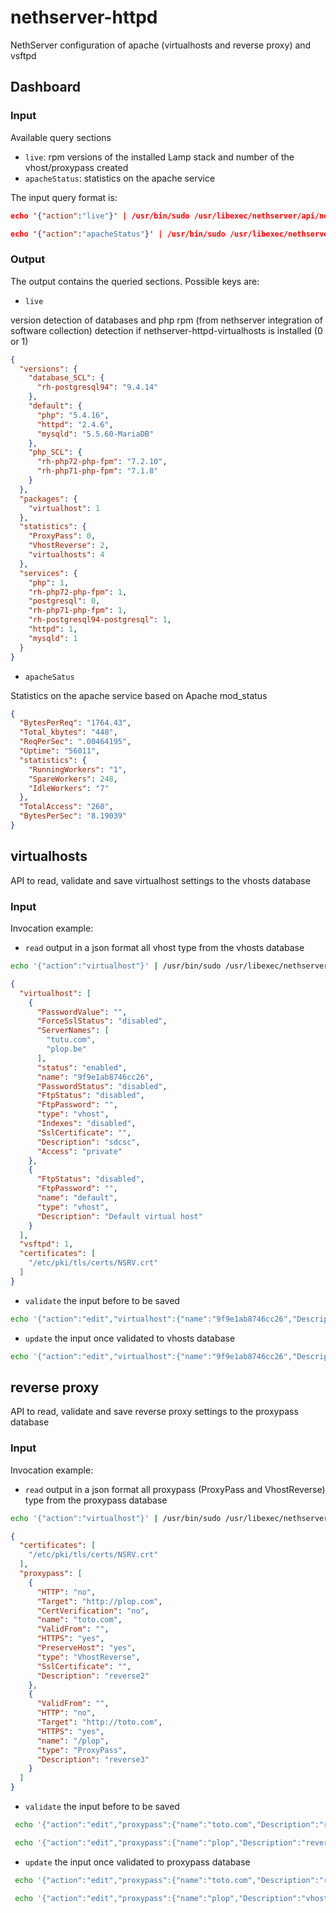 # nethserver-httpd

NethServer configuration of apache (virtualhosts and reverse proxy) and vsftpd

## Dashboard

### Input

Available query sections

- `live`: rpm versions of the installed Lamp stack and number of the vhost/proxypass created
- `apacheStatus`: statistics on the apache service

The input query format is:

```json
echo '{"action":"live"}' | /usr/bin/sudo /usr/libexec/nethserver/api/nethserver-httpd/dashboard/read | jq

echo '{"action":"apacheStatus"}' | /usr/bin/sudo /usr/libexec/nethserver/api/nethserver-httpd/dashboard/read | jq
```

### Output

The output contains the queried sections. Possible keys are:

- `live`

version detection of databases and php rpm (from nethserver integration of software collection)
detection if nethserver-httpd-virtualhosts is installed (0 or 1)

```json
{
  "versions": {
    "database_SCL": {
      "rh-postgresql94": "9.4.14"
    },
    "default": {
      "php": "5.4.16",
      "httpd": "2.4.6",
      "mysqld": "5.5.60-MariaDB"
    },
    "php_SCL": {
      "rh-php72-php-fpm": "7.2.10",
      "rh-php71-php-fpm": "7.1.8"
    }
  },
  "packages": {
    "virtualhost": 1
  },
  "statistics": {
    "ProxyPass": 0,
    "VhostReverse": 2,
    "virtualhosts": 4
  },
  "services": {
    "php": 1,
    "rh-php72-php-fpm": 1,
    "postgresql": 0,
    "rh-php71-php-fpm": 1,
    "rh-postgresql94-postgresql": 1,
    "httpd": 1,
    "mysqld": 1
  }
}

```
- `apacheSatus`

Statistics on the apache service based on Apache mod_status

```json
{
  "BytesPerReq": "1764.43",
  "Total_kbytes": "448",
  "ReqPerSec": ".00464195",
  "Uptime": "56011",
  "statistics": {
    "RunningWorkers": "1",
    "SpareWorkers": 248,
    "IdleWorkers": "7"
  },
  "TotalAccess": "260",
  "BytesPerSec": "8.19039"
}
```


## virtualhosts

API to read, validate and save  virtualhost settings to the vhosts database

### Input

Invocation example:

- `read` output in a json format all vhost type from the vhosts database

```bash
echo '{"action":"virtualhost"}' | /usr/bin/sudo /usr/libexec/nethserver/api/nethserver-httpd/virtualhost/read | jq
```

```json
{
  "virtualhost": [
    {
      "PasswordValue": "",
      "ForceSslStatus": "disabled",
      "ServerNames": [
        "tutu.com",
        "plop.be"
      ],
      "status": "enabled",
      "name": "9f9e1ab8746cc26",
      "PasswordStatus": "disabled",
      "FtpStatus": "disabled",
      "FtpPassword": "",
      "type": "vhost",
      "Indexes": "disabled",
      "SslCertificate": "",
      "Description": "sdcsc",
      "Access": "private"
    },
    {
      "FtpStatus": "disabled",
      "FtpPassword": "",
      "name": "default",
      "type": "vhost",
      "Description": "Default virtual host"
    }
  ],
  "vsftpd": 1,
  "certificates": [
    "/etc/pki/tls/certs/NSRV.crt"
  ]
}
```

- `validate` the input before to be saved

```bash
echo '{"action":"edit","virtualhost":{"name":"9f9e1ab8746cc26","Description":"sdcsc","ServerNames":["tutu.com","plop.be"],"Access":"private","PasswordStatus":"disabled","PasswordValue":"","ForceSslStatus":"disabled","Indexes":"disabled","FtpStatus":"disabled","FtpPassword":"","SslCertificate":"","status":"enabled"}}' | /usr/bin/sudo /usr/libexec/nethserver/api/nethserver-httpd/virtualhost/validate | jq
```

- `update` the input once validated to vhosts database

```bash
echo '{"action":"edit","virtualhost":{"name":"9f9e1ab8746cc26","Description":"sdcsc","ServerNames":["tutu.com","plop.be"],"Access":"private","PasswordStatus":"disabled","PasswordValue":"","ForceSslStatus":"disabled","Indexes":"disabled","FtpStatus":"disabled","FtpPassword":"","SslCertificate":"","status":"enabled"}}' | /usr/bin/sudo /usr/libexec/nethserver/api/nethserver-httpd/virtualhost/validate | jq
```

## reverse proxy

API to read, validate and save  reverse proxy settings to the proxypass database

### Input

Invocation example:

- `read` output in a json format all proxypass (ProxyPass and VhostReverse) type from the proxypass database

```bash
echo '{"action":"virtualhost"}' | /usr/bin/sudo /usr/libexec/nethserver/api/nethserver-httpd/virtualhost/read | jq
```

```json
{
  "certificates": [
    "/etc/pki/tls/certs/NSRV.crt"
  ],
  "proxypass": [
    {
      "HTTP": "no",
      "Target": "http://plop.com",
      "CertVerification": "no",
      "name": "toto.com",
      "ValidFrom": "",
      "HTTPS": "yes",
      "PreserveHost": "yes",
      "type": "VhostReverse",
      "SslCertificate": "",
      "Description": "reverse2"
    },
    {
      "ValidFrom": "",
      "HTTP": "no",
      "Target": "http://toto.com",
      "HTTPS": "yes",
      "name": "/plop",
      "type": "ProxyPass",
      "Description": "reverse3"
    }
  ]
}
```

- `validate` the input before to be saved

```bash
 echo '{"action":"edit","proxypass":{"name":"toto.com","Description":"reverse2","Target":"http://plop.com","HTTP":"no","HTTPS":"yes","PreserveHost":"yes","SslCertificate":"","ValidFrom":[""],"CertVerification":"no","type":"VhostReverse"}}' | /usr/bin/sudo /usr/libexec/nethserver/api/nethserver-httpd/proxypass/validate | jq
```
```bash
 echo '{"action":"edit","proxypass":{"name":"plop","Description":"reverse3","Target":"http://toto.com","HTTP":"no","HTTPS":"yes","PreserveHost":"","SslCertificate":"","ValidFrom":[""],"CertVerification":"","type":"ProxyPass"}}' | /usr/bin/sudo /usr/libexec/nethserver/api/nethserver-httpd/proxypass/validate | jq
```

- `update` the input once validated to proxypass database

```bash
 echo '{"action":"edit","proxypass":{"name":"toto.com","Description":"reverse2","Target":"http://plop.com","HTTP":"no","HTTPS":"yes","PreserveHost":"yes","SslCertificate":"","ValidFrom":[""],"CertVerification":"no","type":"VhostReverse"}}' | /usr/bin/sudo /usr/libexec/nethserver/api/nethserver-httpd/proxypass/validate | jq
```

```bash
 echo '{"action":"edit","proxypass":{"name":"plop","Description":"vhost3","Target":"http://toto.com","HTTP":"no","HTTPS":"yes","PreserveHost":"","SslCertificate":"","ValidFrom":[""],"CertVerification":"","type":"ProxyPass"}}' | /usr/bin/sudo /usr/libexec/nethserver/api/nethserver-httpd/proxypass/validate | jq

